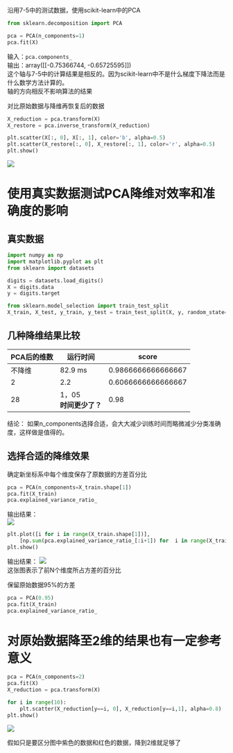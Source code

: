 沿用7-5中的测试数据，使用scikit-learn中的PCA

```python
from sklearn.decomposition import PCA

pca = PCA(n_components=1)
pca.fit(X)
```

输入：`pca.components_`  
输出：array([[-0.75366744, -0.65725595]])  
这个轴与7-5中的计算结果是相反的。因为scikit-learn中不是什么梯度下降法而是什么数学方法计算的。  
轴的方向相反不影响算法的结果  

对比原始数据与降维再恢复后的数据

```python
X_reduction = pca.transform(X)
X_restore = pca.inverse_transform(X_reduction)

plt.scatter(X[:, 0], X[:, 1], color='b', alpha=0.5)
plt.scatter(X_restore[:, 0], X_restore[:, 1], color='r', alpha=0.5)
plt.show()
```

![](http://windmissing.github.io/images/2019/111.png)

# 使用真实数据测试PCA降维对效率和准确度的影响

## 真实数据

```python
import numpy as np
import matplotlib.pyplot as plt
from sklearn import datasets

digits = datasets.load_digits()
X = digits.data
y = digits.target

from sklearn.model_selection import train_test_split
X_train, X_test, y_train, y_test = train_test_split(X, y, random_state=666)
```

## 几种降维结果比较

PCA后的维数  | 运行时间  | score
--|---|--
不降维  | 82.9 ms  | 0.9866666666666667
2  | 2.2  | 0.6066666666666667
28  | 1，05<br>**时间更少了？**  | 0.98   

结论：  如果n_components选择合适，会大大减少训练时间而略微减少分类准确度，这样做是值得的。   

## 选择合适的降维效果

确定新坐标系中每个维度保存了原数据的方差百分比

```python
pca = PCA(n_components=X_train.shape[1])
pca.fit(X_train)
pca.explained_variance_ratio_
```

输出结果：  
![](http://windmissing.github.io/images/2019/112.png)  

```python
plt.plot([i for i in range(X_train.shape[1])],
    [np.sum(pca.explained_variance_ratio_[:i+1]) for  i in range(X_train.shape[1])])
plt.show()
```

输出结果：
![](http://windmissing.github.io/images/2019/113.png)   
这张图表示了前N个维度所占方差的百分比

保留原始数据95%的方差

```python
pca = PCA(0.95)
pca.fit(X_train)
pca.explained_variance_ratio_
```

# 对原始数据降至2维的结果也有一定参考意义

```python
pca = PCA(n_components=2)
pca.fit(X)
X_reduction = pca.transform(X)

for i in range(10):
    plt.scatter(X_reduction[y==i, 0], X_reduction[y==i,1], alpha=0.8)
plt.show()
```

![](http://windmissing.github.io/images/2019/114.png)   

假如只是要区分图中紫色的数据和红色的数据，降到2维就足够了
